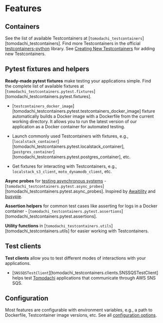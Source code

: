 # Features

## Containers

See the list of available Testcontainers at [`tomodachi_testcontainers`][tomodachi_testcontainers].
Find more Testcontainers in the official [testcontainers-python](https://github.com/testcontainers/testcontainers-python) library.
See [Creating New Testcontainers](./guides/create-new-testcontainers.md) for adding new Testcontainers.

## Pytest fixtures and helpers

**Ready-made pytest fixtures** make testing your applications simple.
Find the complete list of available fixtures at [`tomodachi_testcontainers.pytest.fixtures`][tomodachi_testcontainers.pytest.fixtures].

- [`testcontainers_docker_image`][tomodachi_testcontainers.pytest.testcontainers_docker_image]
  fixture automatically builds a Docker image with a Dockerfile from the current working directory.
  It allows you to run the latest version of our application as a Docker container for automated testing.

- Launch commonly used Testcontainers with fixtures, e.g.,
  [`localstack_container`][tomodachi_testcontainers.pytest.localstack_container],
  [`postgres_container`][tomodachi_testcontainers.pytest.postgres_container],
  etc.

- Get fixtures for interacting with Testcontainers, e.g., `localstack_s3_client`, `moto_dynamodb_client`, etc.

**Async probes** for [testing asynchronous systems](./guides/testing-asynchronous-systems.md) -
[`tomodachi_testcontainers.pytest.async_probes`][tomodachi_testcontainers.pytest.async_probes].
Inspired by [Awaitility](http://www.awaitility.org/) and [busypie](https://github.com/rockem/busypie).

**Assertion helpers** for common test cases like asserting for logs in a Docker container -
[`tomodachi_testcontainers.pytest.assertions`][tomodachi_testcontainers.pytest.assertions].

**Utility functions** in [`tomodachi_testcontainers.utils`][tomodachi_testcontainers.utils] for easier working with Testcontainers.

## Test clients

**Test clients** allow you to test different modes of interactions with your applications.

- [`SNSSQSTestClient`][tomodachi_testcontainers.clients.SNSSQSTestClient] helps test
  [Tomodachi](https://github.com/kalaspuff/tomodachi) applications that communicate through AWS SNS SQS.

## Configuration

Most features are configurable with environment variables, e.g., a path to Dockerfile, Testcontainer image versions, etc.
See all [configuration options](./configuration-options.md).
